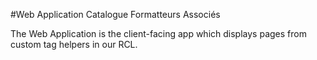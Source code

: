 #Web Application Catalogue Formatteurs Associés

The Web Application is the client-facing app which displays pages from custom tag helpers in our RCL.
